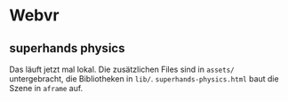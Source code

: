 # Webvr

## superhands physics

Das läuft jetzt mal lokal. Die zusätzlichen Files sind in `assets/` untergebracht, die Bibliotheken in `lib/`. `superhands-physics.html` baut die Szene in `aframe` auf.

